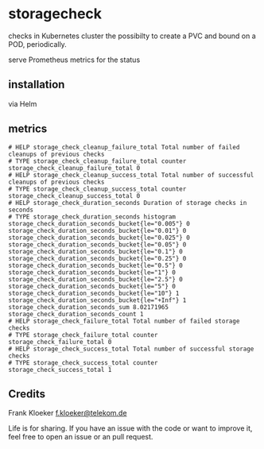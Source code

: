 # storagecheck

checks in Kubernetes cluster the possibilty to create a PVC and bound on a POD, periodically.

serve Prometheus metrics for the status

## installation

via Helm

## metrics

```
# HELP storage_check_cleanup_failure_total Total number of failed cleanups of previous checks
# TYPE storage_check_cleanup_failure_total counter
storage_check_cleanup_failure_total 0
# HELP storage_check_cleanup_success_total Total number of successful cleanups of previous checks
# TYPE storage_check_cleanup_success_total counter
storage_check_cleanup_success_total 0
# HELP storage_check_duration_seconds Duration of storage checks in seconds
# TYPE storage_check_duration_seconds histogram
storage_check_duration_seconds_bucket{le="0.005"} 0
storage_check_duration_seconds_bucket{le="0.01"} 0
storage_check_duration_seconds_bucket{le="0.025"} 0
storage_check_duration_seconds_bucket{le="0.05"} 0
storage_check_duration_seconds_bucket{le="0.1"} 0
storage_check_duration_seconds_bucket{le="0.25"} 0
storage_check_duration_seconds_bucket{le="0.5"} 0
storage_check_duration_seconds_bucket{le="1"} 0
storage_check_duration_seconds_bucket{le="2.5"} 0
storage_check_duration_seconds_bucket{le="5"} 0
storage_check_duration_seconds_bucket{le="10"} 1
storage_check_duration_seconds_bucket{le="+Inf"} 1
storage_check_duration_seconds_sum 8.02171965
storage_check_duration_seconds_count 1
# HELP storage_check_failure_total Total number of failed storage checks
# TYPE storage_check_failure_total counter
storage_check_failure_total 0
# HELP storage_check_success_total Total number of successful storage checks
# TYPE storage_check_success_total counter
storage_check_success_total 1
```

## Credits

Frank Kloeker f.kloeker@telekom.de

Life is for sharing. If you have an issue with the code or want to improve it, feel free to open an issue or an pull request.
